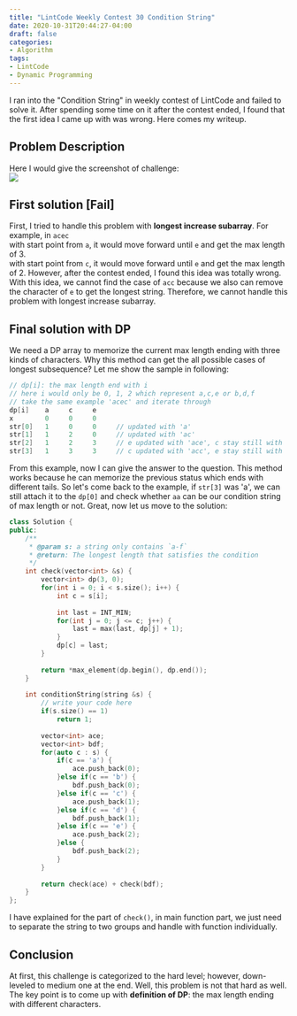 ```yaml
---
title: "LintCode Weekly Contest 30 Condition String"
date: 2020-10-31T20:44:27-04:00
draft: false
categories:
- Algorithm
tags:
- LintCode
- Dynamic Programming
---
```


I ran into the "Condition String" in weekly contest of LintCode and failed to solve it. After spending some time on it after the contest ended, I found that the first idea I came up with was wrong. Here comes my writeup.

## Problem Description
Here I would give the screenshot of challenge:  
![](/10-31-20/description.png)

## First solution [Fail]
First, I tried to handle this problem with **longest increase subarray**. For example, in `acec`  
with start point from `a`, it would move forward until `e` and get the max length of 3.  
with start point from `c`, it would move forward until `e` and get the max length of 2.
However, after the contest ended, I found this idea was totally wrong. With this idea, we cannot find the case of `acc` because we also can remove the character of `e` to get the longest string. Therefore, we cannot handle this problem with longest increase subarray.

## Final solution with DP
We need a DP array to memorize the current max length ending with three kinds of characters. Why this method can get the all possible cases of longest subsequence? Let me show the sample in following:  
```cpp
// dp[i]: the max length end with i
// here i would only be 0, 1, 2 which represent a,c,e or b,d,f
// take the same example 'acec' and iterate through
dp[i]    a     c     e
x        0     0     0
str[0]   1     0     0     // updated with 'a'
str[1]   1     2     0     // updated with 'ac'
str[2]   1     2     3     // e updated with 'ace', c stay still with 'ac'
str[3]   1     3     3     // c updated with 'acc', e stay still with 'ace'
```
From this example, now I can give the answer to the question. This method works because he can memorize the previous status which ends with different tails. So let's come back to the example, if `str[3]` was 'a', we can still attach it to the `dp[0]` and check whether `aa` can be our condition string of max length or not. Great, now let us move to the solution:  
```cpp
class Solution {
public:
    /**
     * @param s: a string only contains `a-f`
     * @return: The longest length that satisfies the condition
     */
    int check(vector<int> &s) {
        vector<int> dp(3, 0);
        for(int i = 0; i < s.size(); i++) {
            int c = s[i];
            
            int last = INT_MIN;
            for(int j = 0; j <= c; j++) {
                last = max(last, dp[j] + 1);
            } 
            dp[c] = last;
        }
        
        return *max_element(dp.begin(), dp.end());
    } 
    
    int conditionString(string &s) {
        // write your code here
        if(s.size() == 1)
            return 1;
            
        vector<int> ace;
        vector<int> bdf;
        for(auto c : s) {
            if(c == 'a') {
                ace.push_back(0);
            }else if(c == 'b') {
                bdf.push_back(0);
            }else if(c == 'c') {
                ace.push_back(1);
            }else if(c == 'd') {
                bdf.push_back(1);
            }else if(c == 'e') {
                ace.push_back(2);
            }else {
                bdf.push_back(2);
            }
        }
        
        return check(ace) + check(bdf);
    }
};
```
I have explained for the part of `check()`, in main function part, we just need to separate the string to two groups and handle with function individually.

## Conclusion
At first, this challenge is categorized to the hard level; however, down-leveled to medium one at the end. Well, this problem is not that hard as well. The key point is to come up with **definition of DP**: the max length ending with different characters.
